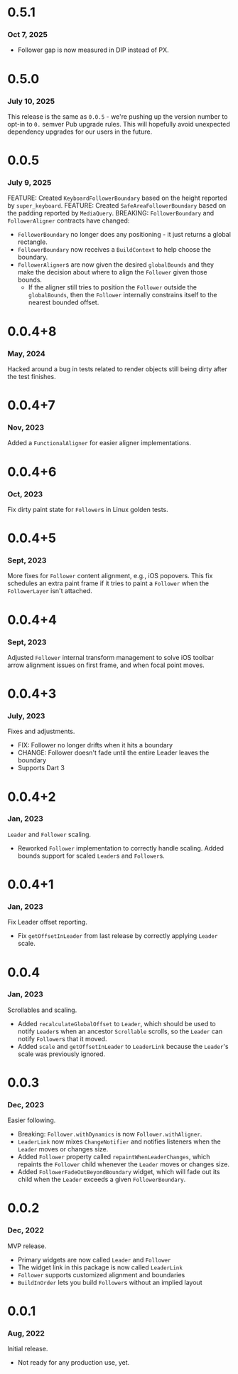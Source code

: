 # 0.5.1
### Oct 7, 2025
 * Follower gap is now measured in DIP instead of PX.

# 0.5.0
### July 10, 2025
This release is the same as `0.0.5` - we're pushing up the version number to
opt-in to `0.` semver Pub upgrade rules. This will hopefully avoid unexpected
dependency upgrades for our users in the future.

# 0.0.5
### July 9, 2025
FEATURE: Created `KeyboardFollowerBoundary` based on the height reported by `super_keyboard`.
FEATURE: Created `SafeAreaFollowerBoundary` based on the padding reported by `MediaQuery`.
BREAKING: `FollowerBoundary` and `FollowerAligner` contracts have changed:
 * `FollowerBoundary` no longer does any positioning - it just returns a global rectangle.
 * `FollowerBoundary` now receives a `BuildContext` to help choose the boundary.
 * `FollowerAligner`s are now given the desired `globalBounds` and they make the decision
    about where to align the `Follower` given those bounds.
   * If the aligner still tries to position the `Follower` outside the `globalBounds`, then
     the `Follower` internally constrains itself to the nearest bounded offset.

# 0.0.4+8
### May, 2024
Hacked around a bug in tests related to render objects still being dirty after the test finishes.

# 0.0.4+7
### Nov, 2023
Added a `FunctionalAligner` for easier aligner implementations.

# 0.0.4+6
### Oct, 2023
Fix dirty paint state for `Follower`s in Linux golden tests.

# 0.0.4+5
### Sept, 2023
More fixes for `Follower` content alignment, e.g., iOS popovers. This fix schedules an extra paint frame if it tries to paint a `Follower` when the `FollowerLayer` isn't attached.

# 0.0.4+4
### Sept, 2023
Adjusted `Follower` internal transform management to solve iOS toolbar arrow alignment issues on
first frame, and when focal point moves.

# 0.0.4+3
### July, 2023
Fixes and adjustments.

 * FIX: Follower no longer drifts when it hits a boundary
 * CHANGE: Follower doesn't fade until the entire Leader leaves the boundary
 * Supports Dart 3

# 0.0.4+2
### Jan, 2023
`Leader` and `Follower` scaling.

 * Reworked `Follower` implementation to correctly handle scaling. Added bounds support for scaled `Leader`s and `Follower`s.

# 0.0.4+1
### Jan, 2023
Fix Leader offset reporting.

 * Fix `getOffsetInLeader` from last release by correctly applying `Leader` scale.

# 0.0.4
### Jan, 2023
Scrollables and scaling.

 * Added `recalculateGlobalOffset` to `Leader`, which should be used to notify `Leader`s when an ancestor `Scrollable` scrolls, so the `Leader` can notify `Follower`s that it moved.
 * Added `scale` and `getOffsetInLeader` to `LeaderLink` because the `Leader`'s scale was previously ignored.

# 0.0.3
### Dec, 2023
Easier following.

 * Breaking: `Follower.withDynamics` is now `Follower.withAligner`.
 * `LeaderLink` now mixes `ChangeNotifier` and notifies listeners when the `Leader` moves or changes size.
 * Added `Follower` property called `repaintWhenLeaderChanges`, which repaints the `Follower` child whenever the `Leader` moves or changes size.
 * Added `FollowerFadeOutBeyondBoundary` widget, which will fade out its child when the `Leader` exceeds a given `FollowerBoundary`.

# 0.0.2
### Dec, 2022
MVP release.

 * Primary widgets are now called `Leader` and `Follower`
 * The widget link in this package is now called `LeaderLink`
 * `Follower` supports customized alignment and boundaries
 * `BuildInOrder` lets you build `Follower`s without an implied layout

# 0.0.1
### Aug, 2022
Initial release.

 * Not ready for any production use, yet.